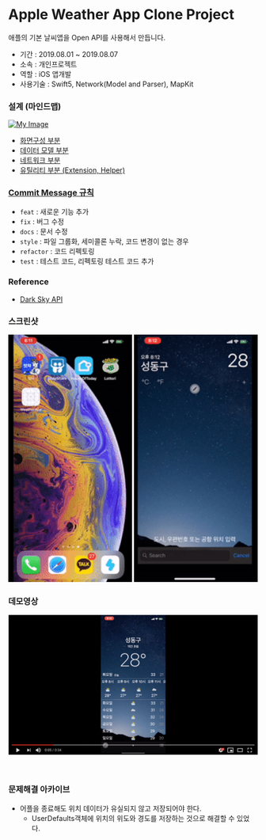 # Apple Weather App Clone Project
애플의 기본 날씨앱을 Open API를 사용해서 만듭니다. <br>
* 기간 : 2019.08.01 ~ 2019.08.07
* 소속 : 개인프로젝트
* 역할 : iOS 앱개발
* 사용기술 : Swift5, Network(Model and Parser), MapKit

### 설계 (마인드맵)
<a href="https://user-images.githubusercontent.com/38423205/62675911-edcf2080-b9e3-11e9-962a-4d0fa2379793.png" target="_blank"><img src="https://user-images.githubusercontent.com/38423205/62675911-edcf2080-b9e3-11e9-962a-4d0fa2379793.png" alt="My Image" width="750"></a>
* [화면구성 부분](https://github.com/changSic/LottoriApp/files/3479875/Design_Weather.pdf)
* [데이터 모델 부분](https://github.com/changSic/LottoriApp/files/3479873/Design_DataModel.pdf)
* [네트워크 부분](https://github.com/changSic/LottoriApp/files/3479874/Design_Service.pdf)
* [유틸리티 부분 (Extension, Helper)](https://github.com/changSic/LottoriApp/files/3479872/Design_Uitility.pdf)

### [Commit Message 규칙](https://changsic.github.io/CommitMessage/)
* `feat` : 새로운 기능 추가
* `fix` : 버그 수정
* `docs` : 문서 수정
* `style` : 파일 그룹화, 세미콜론 누락, 코드 변경이 없는 경우
* `refactor` : 코드 리펙토링
* `test` : 테스트 코드, 리펙토링 테스트 코드 추가

### Reference
* [Dark Sky API](https://darksky.net/dev/docs)

### 스크린샷

<a href="/assets/demo_main.gif" target="_blank"><img src="/assets/demo_main.gif" alt="My Image" width="250"></a>   <a href="/assets/demo_selectWeather.gif" target="_blank"><img src="/assets/demo_selectWeather.gif" alt="My Image" width="250"></a>

### 데모영상
<a href="https://youtu.be/E242bRSGF2c" target="_blank"><img src="/assets/thumnail.png"></a>

<br>

### 문제해결 아카이브
* 어플을 종료해도 위치 데이터가 유실되지 않고 저장되어야 한다.
  * UserDefaults객체에 위치의 위도와 경도를 저장하는 것으로 해결할 수 있었다.
